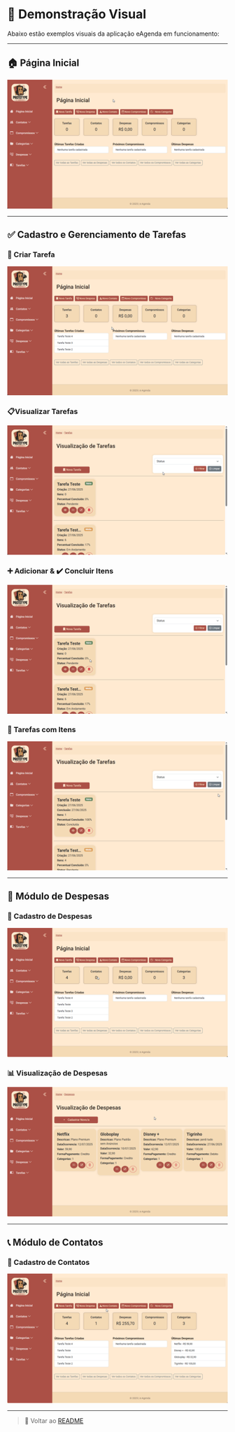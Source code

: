 # 🎥 Demonstração Visual

Abaixo estão exemplos visuais da aplicação eAgenda em funcionamento:

---

## 🏠 Página Inicial
![Dashboard](./assets/gifs/Home.gif)

---

## ✅ Cadastro e Gerenciamento de Tarefas

### 📌 Criar Tarefa
![Cadastro de Tarefa](./assets/gifs/Cadastro%20Tarefa.gif)

### 📋Visualizar Tarefas
![Listagem de Tarefas](./assets/gifs/Listagem%20Tarefas.gif)

### ➕ Adicionar & ✔️ Concluir Itens
![Gerenciar Itens](./assets/gifs/Add%20&%20Concluir%20Item.gif)

### 🧩 Tarefas com Itens
![Avançado](./assets/gifs/Gerenciar%20Items%20&%20Amostra%20Listagem.gif)

---

## 💸 Módulo de Despesas

### 📝 Cadastro de Despesas
![Despesa](./assets/gifs/Cadastro%20Despesa.gif)

### 📊 Visualização de Despesas
![Listagem Despesas](./assets/gifs/Listagem%20Despesas.gif)

---

## 📞 Módulo de Contatos

### 👤 Cadastro de Contatos
![Cadastro Contato](./assets/gifs/Cadastro%20Contato.gif)

---

> 🔗 Voltar ao [README](../../README.md)
